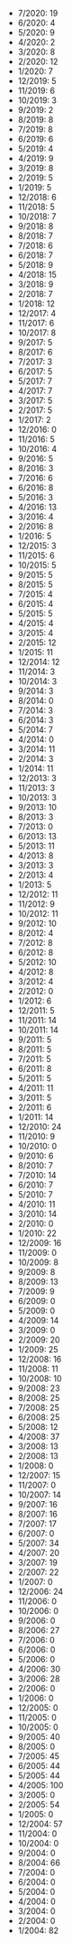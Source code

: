 *  7/2020: 19
*  6/2020: 4
*  5/2020: 9
*  4/2020: 2
*  3/2020: 8
*  2/2020: 12
*  1/2020: 7
*  12/2019: 5
*  11/2019: 6
*  10/2019: 3
*  9/2019: 2
*  8/2019: 8
*  7/2019: 8
*  6/2019: 6
*  5/2019: 4
*  4/2019: 9
*  3/2019: 8
*  2/2019: 5
*  1/2019: 5
*  12/2018: 6
*  11/2018: 5
*  10/2018: 7
*  9/2018: 8
*  8/2018: 7
*  7/2018: 6
*  6/2018: 7
*  5/2018: 9
*  4/2018: 15
*  3/2018: 9
*  2/2018: 7
*  1/2018: 12
*  12/2017: 4
*  11/2017: 6
*  10/2017: 8
*  9/2017: 5
*  8/2017: 6
*  7/2017: 3
*  6/2017: 5
*  5/2017: 7
*  4/2017: 7
*  3/2017: 5
*  2/2017: 5
*  1/2017: 2
*  12/2016: 0
*  11/2016: 5
*  10/2016: 4
*  9/2016: 5
*  8/2016: 3
*  7/2016: 6
*  6/2016: 8
*  5/2016: 3
*  4/2016: 13
*  3/2016: 4
*  2/2016: 8
*  1/2016: 5
*  12/2015: 3
*  11/2015: 6
*  10/2015: 5
*  9/2015: 5
*  8/2015: 5
*  7/2015: 4
*  6/2015: 4
*  5/2015: 5
*  4/2015: 4
*  3/2015: 4
*  2/2015: 12
*  1/2015: 11
*  12/2014: 12
*  11/2014: 3
*  10/2014: 3
*  9/2014: 3
*  8/2014: 0
*  7/2014: 3
*  6/2014: 3
*  5/2014: 7
*  4/2014: 0
*  3/2014: 11
*  2/2014: 3
*  1/2014: 11
*  12/2013: 3
*  11/2013: 3
*  10/2013: 3
*  9/2013: 10
*  8/2013: 3
*  7/2013: 0
*  6/2013: 13
*  5/2013: 11
*  4/2013: 8
*  3/2013: 3
*  2/2013: 4
*  1/2013: 5
*  12/2012: 11
*  11/2012: 9
*  10/2012: 11
*  9/2012: 10
*  8/2012: 4
*  7/2012: 8
*  6/2012: 8
*  5/2012: 10
*  4/2012: 8
*  3/2012: 4
*  2/2012: 0
*  1/2012: 6
*  12/2011: 5
*  11/2011: 14
*  10/2011: 14
*  9/2011: 5
*  8/2011: 5
*  7/2011: 5
*  6/2011: 8
*  5/2011: 5
*  4/2011: 11
*  3/2011: 5
*  2/2011: 6
*  1/2011: 14
*  12/2010: 24
*  11/2010: 9
*  10/2010: 0
*  9/2010: 6
*  8/2010: 7
*  7/2010: 14
*  6/2010: 7
*  5/2010: 7
*  4/2010: 11
*  3/2010: 14
*  2/2010: 0
*  1/2010: 22
*  12/2009: 16
*  11/2009: 0
*  10/2009: 8
*  9/2009: 8
*  8/2009: 13
*  7/2009: 9
*  6/2009: 0
*  5/2009: 0
*  4/2009: 14
*  3/2009: 0
*  2/2009: 20
*  1/2009: 25
*  12/2008: 16
*  11/2008: 11
*  10/2008: 10
*  9/2008: 23
*  8/2008: 25
*  7/2008: 25
*  6/2008: 25
*  5/2008: 12
*  4/2008: 37
*  3/2008: 13
*  2/2008: 13
*  1/2008: 0
*  12/2007: 15
*  11/2007: 0
*  10/2007: 14
*  9/2007: 16
*  8/2007: 16
*  7/2007: 17
*  6/2007: 0
*  5/2007: 34
*  4/2007: 20
*  3/2007: 19
*  2/2007: 22
*  1/2007: 0
*  12/2006: 24
*  11/2006: 0
*  10/2006: 0
*  9/2006: 0
*  8/2006: 27
*  7/2006: 0
*  6/2006: 0
*  5/2006: 0
*  4/2006: 30
*  3/2006: 28
*  2/2006: 0
*  1/2006: 0
*  12/2005: 0
*  11/2005: 0
*  10/2005: 0
*  9/2005: 40
*  8/2005: 0
*  7/2005: 45
*  6/2005: 44
*  5/2005: 44
*  4/2005: 100
*  3/2005: 0
*  2/2005: 54
*  1/2005: 0
*  12/2004: 57
*  11/2004: 0
*  10/2004: 0
*  9/2004: 0
*  8/2004: 66
*  7/2004: 0
*  6/2004: 0
*  5/2004: 0
*  4/2004: 0
*  3/2004: 0
*  2/2004: 0
*  1/2004: 82